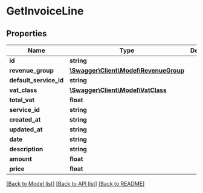 # GetInvoiceLine

## Properties
Name | Type | Description | Notes
------------ | ------------- | ------------- | -------------
**id** | **string** |  | [optional] 
**revenue_group** | [**\Swagger\Client\Model\RevenueGroup**](RevenueGroup.md) |  | [optional] 
**default_service_id** | **string** |  | [optional] 
**vat_class** | [**\Swagger\Client\Model\VatClass**](VatClass.md) |  | [optional] 
**total_vat** | **float** |  | [optional] 
**service_id** | **string** |  | [optional] 
**created_at** | **string** |  | [optional] 
**updated_at** | **string** |  | [optional] 
**date** | **string** |  | [optional] 
**description** | **string** |  | [optional] 
**amount** | **float** |  | [optional] 
**price** | **float** |  | [optional] 

[[Back to Model list]](../README.md#documentation-for-models) [[Back to API list]](../README.md#documentation-for-api-endpoints) [[Back to README]](../README.md)


